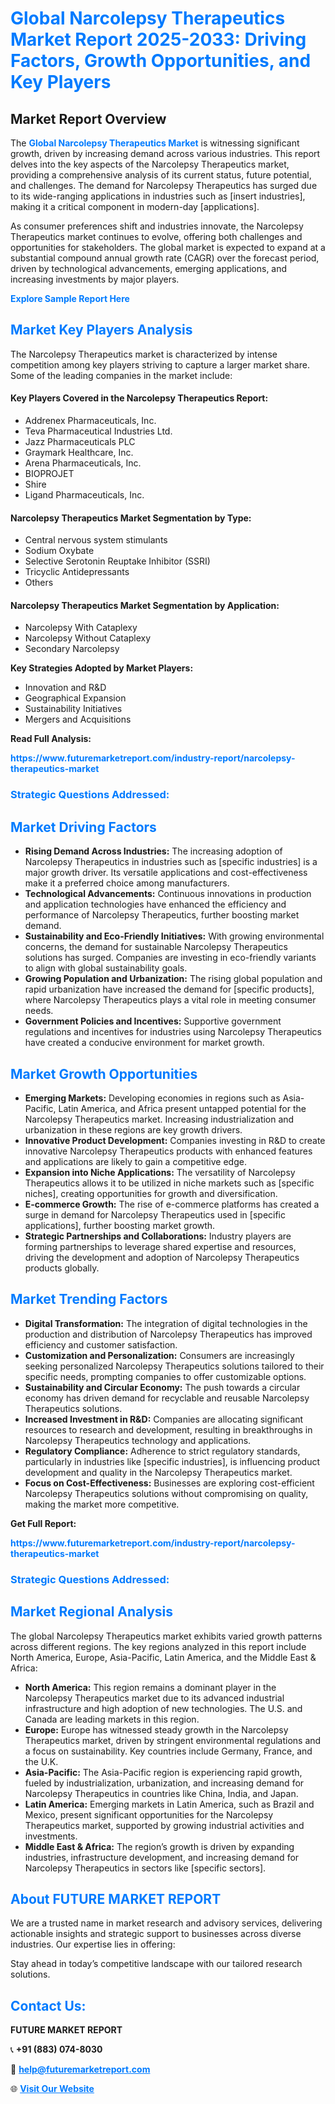 <h1 style="color: #007BFF;">Global Narcolepsy Therapeutics Market Report 2025-2033: Driving Factors, Growth Opportunities, and Key Players</h1>

<section id="overview">
<h2>Market Report Overview</h2>
<p>The <a href="https://www.futuremarketreport.com/industry-report/narcolepsy-therapeutics-market" style="color: #007BFF; text-decoration: none;"><strong>Global Narcolepsy Therapeutics Market</strong></a> is witnessing significant growth, driven by increasing demand across various industries. This report delves into the key aspects of the Narcolepsy Therapeutics market, providing a comprehensive analysis of its current status, future potential, and challenges. The demand for Narcolepsy Therapeutics has surged due to its wide-ranging applications in industries such as [insert industries], making it a critical component in modern-day [applications].</p>
<p>As consumer preferences shift and industries innovate, the Narcolepsy Therapeutics market continues to evolve, offering both challenges and opportunities for stakeholders. The global market is expected to expand at a substantial compound annual growth rate (CAGR) over the forecast period, driven by technological advancements, emerging applications, and increasing investments by major players.</p>
</section>

<section id="overview">
<p><a href="https://www.futuremarketreport.com/request-sample/reportId=85008" style="color: #007BFF; text-decoration: none;"><strong>Explore Sample Report Here</strong></a></p>
</section>

<section id="key-players">
<h2 style="color: #007BFF;">Market Key Players Analysis</h2>
<p>The Narcolepsy Therapeutics market is characterized by intense competition among key players striving to capture a larger market share. Some of the leading companies in the market include:</p>
<h4>Key Players Covered in the Narcolepsy Therapeutics Report:</h4>
<ul><li>Addrenex Pharmaceuticals, Inc.</li><li>Teva Pharmaceutical Industries Ltd.</li><li>Jazz Pharmaceuticals PLC</li><li>Graymark Healthcare, Inc.</li><li>Arena Pharmaceuticals, Inc.</li><li>BIOPROJET</li><li>Shire</li><li>Ligand Pharmaceuticals, Inc.</li></ul>
<h4>Narcolepsy Therapeutics Market Segmentation by Type:</h4>
<ul><li>Central nervous system stimulants</li><li>Sodium Oxybate</li><li>Selective Serotonin Reuptake Inhibitor (SSRI)</li><li>Tricyclic Antidepressants</li><li>Others</li></ul>

<h4>Narcolepsy Therapeutics Market Segmentation by Application:</h4>
<ul><li>Narcolepsy With Cataplexy</li><li>Narcolepsy Without Cataplexy</li><li>Secondary Narcolepsy</li></ul>
<p><strong>Key Strategies Adopted by Market Players:</strong></p>
<ul>
<li>Innovation and R&D</li>
<li>Geographical Expansion</li>
<li>Sustainability Initiatives</li>
<li>Mergers and Acquisitions</li>
</ul>
</section>

<section>
<p><strong>Read Full Analysis: </strong></p><a href="https://www.futuremarketreport.com/industry-report/narcolepsy-therapeutics-market" style="color: #007BFF; text-decoration: none;"><strong>https://www.futuremarketreport.com/industry-report/narcolepsy-therapeutics-market</strong></a>
<h3 style="color: #007BFF;">Strategic Questions Addressed:</h3>
</section>

<section id="driving-factors">
<h2 style="color: #007BFF;">Market Driving Factors</h2>
<ul>
<li><strong>Rising Demand Across Industries:</strong> The increasing adoption of Narcolepsy Therapeutics in industries such as [specific industries] is a major growth driver. Its versatile applications and cost-effectiveness make it a preferred choice among manufacturers.</li>
<li><strong>Technological Advancements:</strong> Continuous innovations in production and application technologies have enhanced the efficiency and performance of Narcolepsy Therapeutics, further boosting market demand.</li>
<li><strong>Sustainability and Eco-Friendly Initiatives:</strong> With growing environmental concerns, the demand for sustainable Narcolepsy Therapeutics solutions has surged. Companies are investing in eco-friendly variants to align with global sustainability goals.</li>
<li><strong>Growing Population and Urbanization:</strong> The rising global population and rapid urbanization have increased the demand for [specific products], where Narcolepsy Therapeutics plays a vital role in meeting consumer needs.</li>
<li><strong>Government Policies and Incentives:</strong> Supportive government regulations and incentives for industries using Narcolepsy Therapeutics have created a conducive environment for market growth.</li>
</ul>
</section>

<section id="growth-opportunities">
<h2 style="color: #007BFF;">Market Growth Opportunities</h2>
<ul>
<li><strong>Emerging Markets:</strong> Developing economies in regions such as Asia-Pacific, Latin America, and Africa present untapped potential for the Narcolepsy Therapeutics market. Increasing industrialization and urbanization in these regions are key growth drivers.</li>
<li><strong>Innovative Product Development:</strong> Companies investing in R&D to create innovative Narcolepsy Therapeutics products with enhanced features and applications are likely to gain a competitive edge.</li>
<li><strong>Expansion into Niche Applications:</strong> The versatility of Narcolepsy Therapeutics allows it to be utilized in niche markets such as [specific niches], creating opportunities for growth and diversification.</li>
<li><strong>E-commerce Growth:</strong> The rise of e-commerce platforms has created a surge in demand for Narcolepsy Therapeutics used in [specific applications], further boosting market growth.</li>
<li><strong>Strategic Partnerships and Collaborations:</strong> Industry players are forming partnerships to leverage shared expertise and resources, driving the development and adoption of Narcolepsy Therapeutics products globally.</li>
</ul>
</section>

<section id="trending-factors">
<h2 style="color: #007BFF;">Market Trending Factors</h2>
<ul>
<li><strong>Digital Transformation:</strong> The integration of digital technologies in the production and distribution of Narcolepsy Therapeutics has improved efficiency and customer satisfaction.</li>
<li><strong>Customization and Personalization:</strong> Consumers are increasingly seeking personalized Narcolepsy Therapeutics solutions tailored to their specific needs, prompting companies to offer customizable options.</li>
<li><strong>Sustainability and Circular Economy:</strong> The push towards a circular economy has driven demand for recyclable and reusable Narcolepsy Therapeutics solutions.</li>
<li><strong>Increased Investment in R&D:</strong> Companies are allocating significant resources to research and development, resulting in breakthroughs in Narcolepsy Therapeutics technology and applications.</li>
<li><strong>Regulatory Compliance:</strong> Adherence to strict regulatory standards, particularly in industries like [specific industries], is influencing product development and quality in the Narcolepsy Therapeutics market.</li>
<li><strong>Focus on Cost-Effectiveness:</strong> Businesses are exploring cost-efficient Narcolepsy Therapeutics solutions without compromising on quality, making the market more competitive.</li>
</ul>
</section>

<section>
<p><strong>Get Full Report: </strong></p><a href="https://www.futuremarketreport.com/industry-report/narcolepsy-therapeutics-market" style="color: #007BFF; text-decoration: none;"><strong>https://www.futuremarketreport.com/industry-report/narcolepsy-therapeutics-market</strong></a>
<h3 style="color: #007BFF;">Strategic Questions Addressed:</h3>
</section>


<section id="regional-analysis">
<h2 style="color: #007BFF;">Market Regional Analysis</h2>
<p>The global Narcolepsy Therapeutics market exhibits varied growth patterns across different regions. The key regions analyzed in this report include North America, Europe, Asia-Pacific, Latin America, and the Middle East & Africa:</p>
<ul>
<li><strong>North America:</strong> This region remains a dominant player in the Narcolepsy Therapeutics market due to its advanced industrial infrastructure and high adoption of new technologies. The U.S. and Canada are leading markets in this region.</li>
<li><strong>Europe:</strong> Europe has witnessed steady growth in the Narcolepsy Therapeutics market, driven by stringent environmental regulations and a focus on sustainability. Key countries include Germany, France, and the U.K.</li>
<li><strong>Asia-Pacific:</strong> The Asia-Pacific region is experiencing rapid growth, fueled by industrialization, urbanization, and increasing demand for Narcolepsy Therapeutics in countries like China, India, and Japan.</li>
<li><strong>Latin America:</strong> Emerging markets in Latin America, such as Brazil and Mexico, present significant opportunities for the Narcolepsy Therapeutics market, supported by growing industrial activities and investments.</li>
<li><strong>Middle East & Africa:</strong> The region’s growth is driven by expanding industries, infrastructure development, and increasing demand for Narcolepsy Therapeutics in sectors like [specific sectors].</li>
</ul>
</section>

<footer>
<h2 style="color: #007BFF;">About FUTURE MARKET REPORT</h2>
<p>We are a trusted name in market research and advisory services, delivering actionable insights and strategic support to businesses across diverse industries. Our expertise lies in offering:</p>

<p>Stay ahead in today’s competitive landscape with our tailored research solutions.</p>

<h2 style="color: #007BFF;">Contact Us:</h2>
<p><strong>FUTURE MARKET REPORT</strong></p>
<p>📞 <strong>+91 (883) 074-8030</strong></p>
<p>📧 <strong><a href="mailto:help@futuremarketreport.com" style="color: #007BFF;">help@futuremarketreport.com</a></strong></p>
<p>🌐 <strong><a href="https://www.futuremarketreport.com/" style="color: #007BFF;">Visit Our Website</a></strong></p>
</footer>